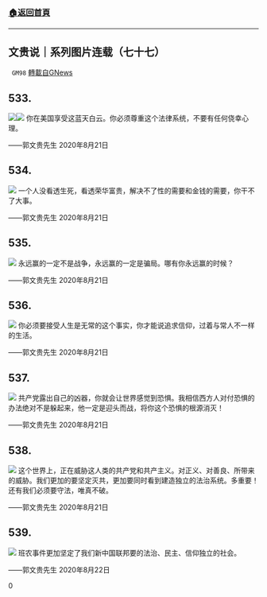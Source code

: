 ###  [:house:返回首頁](https://github.com/ourhimalayas/txt)
---

## 文贵说｜系列图片连载（七十七）
` GM98` [轉載自GNews](https://gnews.org/zh-hans/656014/)

## 533.
![]()![](https://gnews-media-offload.s3.amazonaws.com/wp-content/uploads/2020/12/16083906/2025-scaled.jpg)![]()![](https://gnews-media-offload.s3.amazonaws.com/wp-content/uploads/2020/12/16084138/4003.png)
你在美国享受这蓝天白云。你必须尊重这个法律系统，不要有任何侥幸心理。

——郭文贵先生 2020年8月21日

## 534.
![]()![](https://gnews-media-offload.s3.amazonaws.com/wp-content/uploads/2020/12/16083941/2027.png)
一个人没看透生死，看透荣华富贵，解决不了性的需要和金钱的需要，你干不了大事。

——郭文贵先生 2020年8月21日

## 535.
![]()![](https://gnews-media-offload.s3.amazonaws.com/wp-content/uploads/2020/12/16083956/4001.png)
永远赢的一定不是战争，永远赢的一定是骗局。哪有你永远赢的时候？

——郭文贵先生 2020年8月21日

## 536.
![]()![](https://gnews-media-offload.s3.amazonaws.com/wp-content/uploads/2020/12/16084030/4002.png)
你必须要接受人生是无常的这个事实，你才能说追求信仰，过着与常人不一样的生活。

——郭文贵先生 2020年8月21日

## 537.
![]()![](https://gnews-media-offload.s3.amazonaws.com/wp-content/uploads/2020/12/16084154/4004-scaled.jpg)
共产党露出自己的凶器，你就会让世界感觉到恐惧。我相信西方人对付恐惧的办法绝对不是躲起来，他一定是迎头而战，将你这个恐惧的根源消灭！

——郭文贵先生 2020年8月21日

## 538.
![]()![](https://gnews-media-offload.s3.amazonaws.com/wp-content/uploads/2020/12/16084238/4005-scaled.jpg)
这个世界上，正在威胁这人类的共产党和共产主义。对正义、对善良、所带来的威胁。我们更加的要坚定灭共，更加要同时看到建造独立的法治系统。多重要！还有我们必须要守法，唯真不破。

——郭文贵先生 2020年8月21日

## 539.
![]()![](https://gnews-media-offload.s3.amazonaws.com/wp-content/uploads/2020/12/16084250/4006.jpg)
班农事件更加坚定了我们新中国联邦要的法治、民主、信仰独立的社会。

——郭文贵先生 2020年8月22日

0
